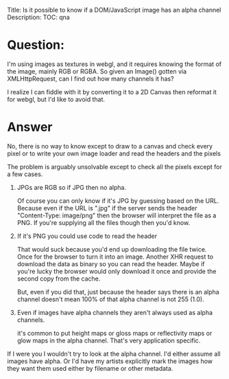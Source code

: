 Title: Is it possible to know if a DOM/JavaScript image has an alpha channel
Description:
TOC: qna

# Question:

I'm using images as textures in webgl, and it requires knowing the format of the image, mainly RGB or RGBA. So given an Image() gotten via XMLHttpRequest, can I find out how many channels it has?

I realize I can fiddle with it by converting it to a 2D Canvas then reformat it for webgl, but I'd like to avoid that.

# Answer

No, there is no way to know except to draw to a canvas and check every pixel or to write your own image loader and read the headers and the pixels

The problem is arguably unsolvable except to check all the pixels except for a few cases.

1.  JPGs are RGB so if JPG then no alpha. 

    Of course you can only know if it's JPG by guessing based on the URL. Because even if the URL is ".jpg" if the server sends the header "Content-Type: image/png" then the browser will interpret the file as a PNG. If you're supplying all the files though then you'd know.

2.  If it's PNG you could use code to read the header

    That would suck because you'd end up downloading the file twice. Once for the browser to turn it into an image. Another XHR request to download the data as binary so you can read the header.  Maybe if you're lucky the browser would only download it once and provide the second copy from the cache.

    But, even if you did that, just because the header says there is an alpha channel doesn't mean 100% of that alpha channel is not 255 (1.0).

3.  Even if images have alpha channels they aren't always used as alpha channels. 

    it's common to put height maps or gloss maps or reflectivity maps or glow maps in the alpha channel. That's very application specific.

If I were you I wouldn't try to look at the alpha channel. I'd either assume all images have alpha. Or I'd have my artists explicitly mark the images how they want them used either by filename or other metadata.


